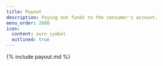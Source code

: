 ```yaml
---
title: Payout
description: Paying out funds to the consumer's account.
menu_order: 2800
icon:
  content: euro_symbol
  outlined: true
---
```


{% include payout.md %}
